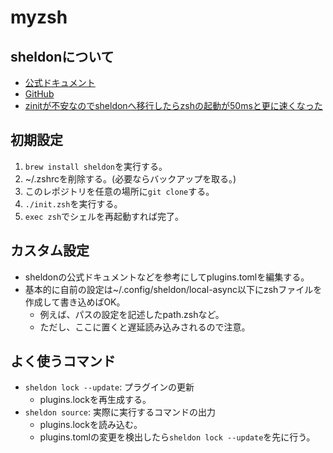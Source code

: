 # myzsh

## sheldonについて

- [公式ドキュメント](https://sheldon.cli.rs/Introduction.html)
- [GitHub](https://github.com/rossmacarthur/sheldon)
- [zinitが不安なのでsheldonへ移行したらzshの起動が50msと更に速くなった](https://ktrysmt.github.io/blog/migrate-zinit-to-sheldon/)

## 初期設定

1. `brew install sheldon`を実行する。
2. ~/.zshrcを削除する。(必要ならバックアップを取る。)
3. このレポジトリを任意の場所に`git clone`する。
4. `./init.zsh`を実行する。
5. `exec zsh`でシェルを再起動すれば完了。

## カスタム設定

- sheldonの公式ドキュメントなどを参考にしてplugins.tomlを編集する。
- 基本的に自前の設定は~/.config/sheldon/local-async以下にzshファイルを作成して書き込めばOK。
  - 例えば、パスの設定を記述したpath.zshなど。
  - ただし、ここに置くと遅延読み込みされるので注意。

## よく使うコマンド

- `sheldon lock --update`: プラグインの更新
  - plugins.lockを再生成する。
- `sheldon source`: 実際に実行するコマンドの出力
  - plugins.lockを読み込む。
  - plugins.tomlの変更を検出したら`sheldon lock --update`を先に行う。
